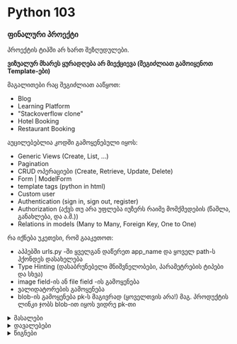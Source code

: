 # Python 103


### ფინალური პროექტი

პროექტის ტიპში არ ხართ შეზღუდულები.

**ვიზუალურ მხარეს ყურადღება არ მიექციევა (შეგიძლიათ გამოიყენოთ Template-ები)**

მაგალითები რაც შეგიძლიათ ააწყოთ:

- Blog
- Learning Platform
- "Stackoverflow clone"
- Hotel Booking
- Restaurant Booking

აუცილებებლია კოდში გამოყენებული იყოს:
- Generic Views (Create, List, ...)
- Pagination
- CRUD ოპერაციები (Create, Retrieve, Update, Delete)
- Form | ModelForm
- template tags (python in html)
- Custom user
- Authentication (sign in, sign out, register)
- Authorization (აქვს თუ არა უფლება იუზერს რაიმე მომქმედების (წაშლა, განახლება, და ა.შ.))
- Relations in models (Many to Many, Foreign Key, One to One)


რა იქნება უკეთესი, რომ გააკეთოთ:
- აპპებში urls.py -ში ყველგან დაწერეთ app_name და ყოველ path-ს ჰქონდეს დასახელება
- Type Hinting (დასაბრუნებელი მნიშვნელობები, პარამეტრების ტიპები და სხვა)
- image field-ის ან file field -ის გამოყენება
- ვალიდატორების გამოყენება
- blob-ის გამოყენება pk-ს მაგივრად (ყოველთვის არა!) მაგ. პროდუქტის ლინკი ჯობს blob-ით იყოს ვიდრე pk-თი
    


<details>
    <summary>მასალები</summary>

- [Workshop 1](workshop_1.md)
- [Workshop 2](workshop_2.md)
  
</details>

<details>
    <summary>დავალებები</summary>

- [Quiz 1](https://forms.gle/QUx2xHFUpbUBpQ147)
- [Quiz 2](https://forms.gle/GYJ1fpEewZCERXkA8)
    - [Quiz 2.1](https://forms.gle/qu7v47cuA9SetjNPA)
- [Quiz 3](https://forms.gle/eQSeKVqahdUreadT8)
</details>

<details>
  <summary>წიგნები</summary> 

**Python**
- [Python Crash Course](https://b-ok.asia/book/4995914/5d84d3)
- [Automate the Boring Stuff with Python](https://b-ok.asia/book/5342891/c5ae7c)

**Django**
- [Django for Beginners](https://b-ok.asia/book/11235649/1e051e)
    
**Algorithms**
- [The Algorithm Design Manual (Skiena)](https://b-ok.asia/book/18874390/49fa12)
- [Introduction to Algorithms, Third Edition (Cormen)](https://b-ok.asia/book/5789454/679d14)
</details>
